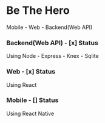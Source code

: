 # Be The Hero
Mobile - Web - Backend(Web API)

### Backend(Web API) - [x] Status
Using Node - Express - Knex - Sqlite

### Web - [x] Status
Using React

### Mobile - [] Status
Using React Native

